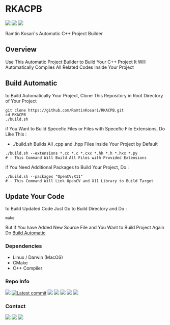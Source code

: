 # RKACPB
<p>
    <a href="https://github.com/ramtinkosari/RKACPB"><img src="https://img.shields.io/badge/status-Under%20Develop-cyan?&labelColor=344250&color=4C778F"/></a>
    <a href="https://github.com/ramtinkosari/RKACPB"><img src="https://img.shields.io/badge/C%2B%2B-11-darkcyan?logo=c%2B%2B&labelColor=344250&color=4C778F"/></a>
    <a href="https://github.com/ramtinkosari/RKACPB"><img src="https://img.shields.io/badge/CMake-3.10.x-darkcyan?logo=cmake&labelColor=344250&color=4C778F"/></a>
</p>

Ramtin Kosari's Automatic C++ Project Builder

## Overview
Use This Automatic Project Builder to Build Your C++ Project
It Will Automatically Compiles All Related Codes Inside Your Project

## Build Automatic
to Build Automatically Your Project, Clone This Repository in Root Directory of Your Project
```shell
git clone https://github.com/RamtinKosari/RKACPB.git
cd RKACPB
./build.sh
```

if You Want to Build Specefic Files or Files with Specefic File Extensions, Do Like This :
* ./build.sh Builds All .cpp and .hpp Files Inside Your Project by Default
```shell
./build.sh --extensions *.cc *.c *.cxx *.hh *.h *.hxx *.py
# - This Command Will Build All Files with Provided Extensions
```

if You Need Additional Packages to Build Your Project, Do :
```shell
./build.sh --packages "OpenCV;X11"
# - This Command Will Link OpenCV and X11 Library to Build Target
```

## Update Your Code
to Build Updated Code Just Go to Build Directory and Do :
```shell
make
```
But if You have Added New Source File and You Want to Build Project Again Do [Build Automatic](#build-automatic)

### Dependencies
* Linux / Darwin (MacOS)
* CMake
* C++ Compiler

### Repo Info
<p>
    <a href="https://github.com/ramtinkosari/RKACPB"><img src="https://img.shields.io/github/created-at/ramtinkosari/RKACPB?logo=github&labelColor=344250&color=447F76"/></a>
    <a href="https://github.com/ramtinkosari/RKACPB/commits/main"><img src="https://img.shields.io/github/last-commit/ramtinkosari/RKACPB?logo=github&labelColor=344250&color=447F76" alt="Latest commit"/></a>
    <a href="https://github.com/ramtinkosari/RKACPB"><img src="https://img.shields.io/github/issues/ramtinkosari/RKACPB?labelColor=344250&color=447F76""/></a>
    <a href="https://github.com/ramtinkosari/RKACPB"><img src="https://img.shields.io/github/discussions/ramtinkosari/RKACPB?labelColor=344250&color=447F76"/></a>
    <a href="https://github.com/ramtinkosari/RKACPB"><img src="https://img.shields.io/github/repo-size/ramtinkosari/RKACPB?labelColor=344250&color=447F76"/></a>
    <a href="https://github.com/ramtinkosari/RKACPB"><img src="https://img.shields.io/github/forks/ramtinkosari/RKACPB?style=flat&labelColor=344250&color=447F76"/></a>
    <a href="https://github.com/ramtinkosari/RKACPB"><img src="https://img.shields.io/github/stars/ramtinkosari/RKACPB?style=flat-square&labelColor=344250&color=447F76"/></a>
</p>

### Contact
<p>
    <a href="https://t.me/ramtinkosari"><img src="https://img.shields.io/badge/Telegram-ramtinkosari-2CA5E0?&labelColor=344250&color=2CA5E0&logo=telegram"/></a>
    <a href="mailto:ramtinkosari@gmail.com"><img src="https://img.shields.io/badge/Gmail-Send%20Email-D14836?&labelColor=344250&color=D14836&logo=gmail"/></a>
    <a href="https://www.instagram.com/ramtin.qb"><img src="https://img.shields.io/badge/Instagram-Follow%20Me-E4405F?&labelColor=344250&color=E4405F&logo=instagram"/></a>
</p>
